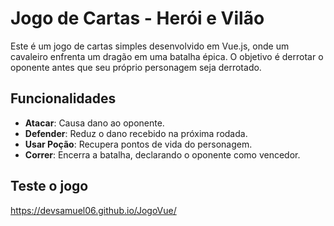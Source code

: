 # Jogo de Cartas - Herói e Vilão

Este é um jogo de cartas simples desenvolvido em Vue.js, onde um cavaleiro enfrenta um dragão em uma batalha épica. O objetivo é derrotar o oponente antes que seu próprio personagem seja derrotado.

## Funcionalidades

- **Atacar**: Causa dano ao oponente.
- **Defender**: Reduz o dano recebido na próxima rodada.
- **Usar Poção**: Recupera pontos de vida do personagem.
- **Correr**: Encerra a batalha, declarando o oponente como vencedor.

## Teste o jogo 
https://devsamuel06.github.io/JogoVue/
